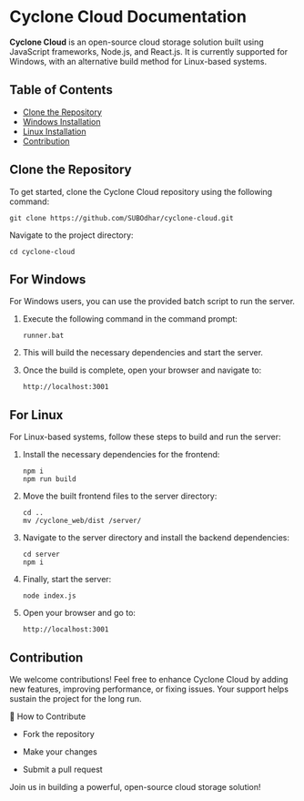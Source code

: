 
# Cyclone Cloud Documentation

**Cyclone Cloud** is an open-source cloud storage solution built using JavaScript frameworks, Node.js, and React.js. It is currently supported for Windows, with an alternative build method for Linux-based systems.

## Table of Contents
- [Clone the Repository](#clone-the-repository)
- [Windows Installation](#for-windows)
- [Linux Installation](#for-linux)
- [Contribution](#contribution)

## Clone the Repository

To get started, clone the Cyclone Cloud repository using the following command:

```shell
git clone https://github.com/SUBOdhar/cyclone-cloud.git
```

Navigate to the project directory:

```shell
cd cyclone-cloud
```

## For Windows

For Windows users, you can use the provided batch script to run the server.

1. Execute the following command in the command prompt:

    ```shell
    runner.bat
    ```

2. This will build the necessary dependencies and start the server.

3. Once the build is complete, open your browser and navigate to:

    ```
    http://localhost:3001
    ```

## For Linux

For Linux-based systems, follow these steps to build and run the server:

1. Install the necessary dependencies for the frontend:

    ```shell
    npm i
    npm run build
    ```

2. Move the built frontend files to the server directory:

    ```shell
    cd ..
    mv /cyclone_web/dist /server/
    ```

3. Navigate to the server directory and install the backend dependencies:

    ```shell
    cd server
    npm i
    ```

4. Finally, start the server:

    ```shell
    node index.js
    ```

5. Open your browser and go to:

    ```
    http://localhost:3001
    ```

## Contribution 

We welcome contributions! Feel free to enhance Cyclone Cloud by adding new features, improving performance, or fixing issues. Your support helps sustain the project for the long run.

🔹 How to Contribute

- Fork the repository

- Make your changes

- Submit a pull request


Join us in building a powerful, open-source cloud storage solution!
